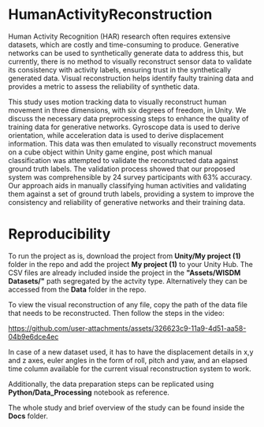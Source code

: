 # HumanActivityReconstruction
Human Activity Recognition (HAR) research often requires extensive datasets, which are costly and time-consuming to produce. Generative networks can be used to synthetically generate data to address this, but currently, there is no method to visually reconstruct sensor data to validate its consistency with activity labels, ensuring trust in the synthetically generated data. Visual reconstruction helps identify faulty training data and provides a metric to assess the reliability of synthetic data. 

This study uses motion tracking data to visually reconstruct human movement in three dimensions, with six degrees of freedom, in Unity. We discuss the necessary data preprocessing steps to enhance the quality of training data for generative networks. Gyroscope data is used to derive orientation, while acceleration data is used to derive displacement information. This data was then emulated to visually reconstruct movements on a cube object within Unity game engine, post which manual classification was attempted to validate the reconstructed data against ground truth labels. The validation process showed that our proposed system was comprehensible by 24 survey participants with 63% accuracy. Our approach aids in manually classifying human activities and validating them against a set of ground truth labels, providing a system to improve the consistency and reliability of generative networks and their training data.

# Reproducibility
To run the project as is, download the project from **Unity/My project (1)** folder in the repo and add the project **My project (1)** to your Unity Hub.
The CSV files are already included inside the project in the **"Assets/WISDM Datasets/"** path segregated by the actvity type.
Alternatively they can be accessed from the **Data** folder in the repo.

To view the visual reconstruction of any file, copy the path of the data file that needs to be reconstructed.
Then follow the steps in the video:

https://github.com/user-attachments/assets/326623c9-11a9-4d51-aa58-04b9e6dce4ec


In case of a new dataset used, it has to have the displacement details in x,y and z axes, euler angles in the form of roll, pitch and yaw, and an elapsed time column available for the current visual reconstruction system to work.

Additionally, the data preparation steps can be replicated using **Python/Data_Processing** notebook as reference.

The whole study and brief overview of the study can be found inside the **Docs** folder.
 
